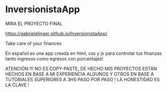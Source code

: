 # InversionistaApp

MIRA EL PROYECTO FINAL

https://gabrielelinger.github.io/InversionistaApp/

Take care of your finances

En español es una app creada en html, css y js para controlar tus finanzas tanto ingresos como egresos con porcentajes!

ATENCIÓN !!! NO ES COPY-PASTE, DE HECHO MIS PROYECTOS ESTÁN HECHOS EN BASE A MI EXPERIENCIA ALGUNOS Y OTROS EN BASE A TUTORIALES SUPERIORES A 3HS PASO POR PASO ! LA HONESTIDAD ES LA CLAVE !
